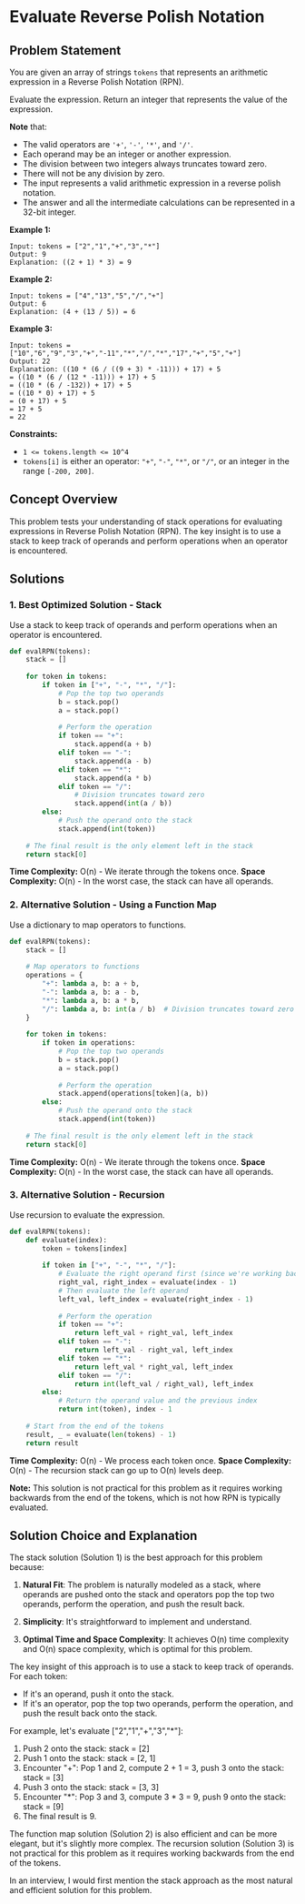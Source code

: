 # Evaluate Reverse Polish Notation

## Problem Statement

You are given an array of strings `tokens` that represents an arithmetic expression in a Reverse Polish Notation (RPN).

Evaluate the expression. Return an integer that represents the value of the expression.

**Note** that:
- The valid operators are `'+'`, `'-'`, `'*'`, and `'/'`.
- Each operand may be an integer or another expression.
- The division between two integers always truncates toward zero.
- There will not be any division by zero.
- The input represents a valid arithmetic expression in a reverse polish notation.
- The answer and all the intermediate calculations can be represented in a 32-bit integer.

**Example 1:**
```
Input: tokens = ["2","1","+","3","*"]
Output: 9
Explanation: ((2 + 1) * 3) = 9
```

**Example 2:**
```
Input: tokens = ["4","13","5","/","+"]
Output: 6
Explanation: (4 + (13 / 5)) = 6
```

**Example 3:**
```
Input: tokens = ["10","6","9","3","+","-11","*","/","*","17","+","5","+"]
Output: 22
Explanation: ((10 * (6 / ((9 + 3) * -11))) + 17) + 5
= ((10 * (6 / (12 * -11))) + 17) + 5
= ((10 * (6 / -132)) + 17) + 5
= ((10 * 0) + 17) + 5
= (0 + 17) + 5
= 17 + 5
= 22
```

**Constraints:**
- `1 <= tokens.length <= 10^4`
- `tokens[i]` is either an operator: `"+"`, `"-"`, `"*"`, or `"/"`, or an integer in the range `[-200, 200]`.

## Concept Overview

This problem tests your understanding of stack operations for evaluating expressions in Reverse Polish Notation (RPN). The key insight is to use a stack to keep track of operands and perform operations when an operator is encountered.

## Solutions

### 1. Best Optimized Solution - Stack

Use a stack to keep track of operands and perform operations when an operator is encountered.

```python
def evalRPN(tokens):
    stack = []
    
    for token in tokens:
        if token in ["+", "-", "*", "/"]:
            # Pop the top two operands
            b = stack.pop()
            a = stack.pop()
            
            # Perform the operation
            if token == "+":
                stack.append(a + b)
            elif token == "-":
                stack.append(a - b)
            elif token == "*":
                stack.append(a * b)
            elif token == "/":
                # Division truncates toward zero
                stack.append(int(a / b))
        else:
            # Push the operand onto the stack
            stack.append(int(token))
    
    # The final result is the only element left in the stack
    return stack[0]
```

**Time Complexity:** O(n) - We iterate through the tokens once.
**Space Complexity:** O(n) - In the worst case, the stack can have all operands.

### 2. Alternative Solution - Using a Function Map

Use a dictionary to map operators to functions.

```python
def evalRPN(tokens):
    stack = []
    
    # Map operators to functions
    operations = {
        "+": lambda a, b: a + b,
        "-": lambda a, b: a - b,
        "*": lambda a, b: a * b,
        "/": lambda a, b: int(a / b)  # Division truncates toward zero
    }
    
    for token in tokens:
        if token in operations:
            # Pop the top two operands
            b = stack.pop()
            a = stack.pop()
            
            # Perform the operation
            stack.append(operations[token](a, b))
        else:
            # Push the operand onto the stack
            stack.append(int(token))
    
    # The final result is the only element left in the stack
    return stack[0]
```

**Time Complexity:** O(n) - We iterate through the tokens once.
**Space Complexity:** O(n) - In the worst case, the stack can have all operands.

### 3. Alternative Solution - Recursion

Use recursion to evaluate the expression.

```python
def evalRPN(tokens):
    def evaluate(index):
        token = tokens[index]
        
        if token in ["+", "-", "*", "/"]:
            # Evaluate the right operand first (since we're working backwards)
            right_val, right_index = evaluate(index - 1)
            # Then evaluate the left operand
            left_val, left_index = evaluate(right_index - 1)
            
            # Perform the operation
            if token == "+":
                return left_val + right_val, left_index
            elif token == "-":
                return left_val - right_val, left_index
            elif token == "*":
                return left_val * right_val, left_index
            elif token == "/":
                return int(left_val / right_val), left_index
        else:
            # Return the operand value and the previous index
            return int(token), index - 1
    
    # Start from the end of the tokens
    result, _ = evaluate(len(tokens) - 1)
    return result
```

**Time Complexity:** O(n) - We process each token once.
**Space Complexity:** O(n) - The recursion stack can go up to O(n) levels deep.

**Note:** This solution is not practical for this problem as it requires working backwards from the end of the tokens, which is not how RPN is typically evaluated.

## Solution Choice and Explanation

The stack solution (Solution 1) is the best approach for this problem because:

1. **Natural Fit**: The problem is naturally modeled as a stack, where operands are pushed onto the stack and operators pop the top two operands, perform the operation, and push the result back.

2. **Simplicity**: It's straightforward to implement and understand.

3. **Optimal Time and Space Complexity**: It achieves O(n) time complexity and O(n) space complexity, which is optimal for this problem.

The key insight of this approach is to use a stack to keep track of operands. For each token:
- If it's an operand, push it onto the stack.
- If it's an operator, pop the top two operands, perform the operation, and push the result back onto the stack.

For example, let's evaluate ["2","1","+","3","*"]:
1. Push 2 onto the stack: stack = [2]
2. Push 1 onto the stack: stack = [2, 1]
3. Encounter "+": Pop 1 and 2, compute 2 + 1 = 3, push 3 onto the stack: stack = [3]
4. Push 3 onto the stack: stack = [3, 3]
5. Encounter "*": Pop 3 and 3, compute 3 * 3 = 9, push 9 onto the stack: stack = [9]
6. The final result is 9.

The function map solution (Solution 2) is also efficient and can be more elegant, but it's slightly more complex. The recursion solution (Solution 3) is not practical for this problem as it requires working backwards from the end of the tokens.

In an interview, I would first mention the stack approach as the most natural and efficient solution for this problem.
